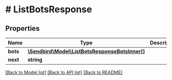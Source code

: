 # # ListBotsResponse

## Properties

Name | Type | Description | Notes
------------ | ------------- | ------------- | -------------
**bots** | [**\Sendbird\Model\ListBotsResponseBotsInner[]**](ListBotsResponseBotsInner.md) |  | [optional]
**next** | **string** |  | [optional]

[[Back to Model list]](../../README.md#models) [[Back to API list]](../../README.md#endpoints) [[Back to README]](../../README.md)
